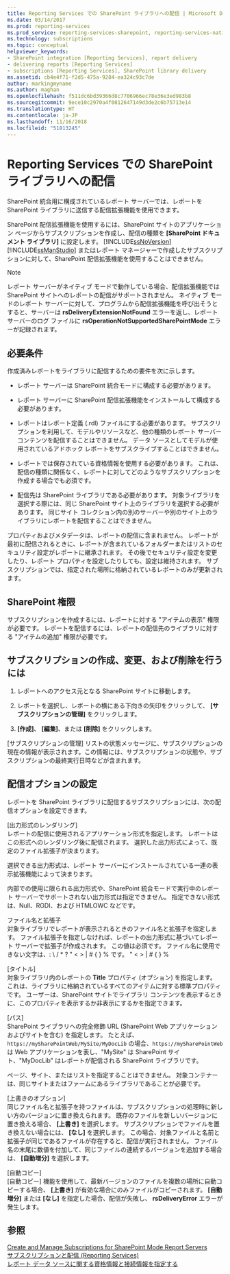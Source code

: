 ```yaml
---
title: Reporting Services での SharePoint ライブラリへの配信 | Microsoft Docs
ms.date: 03/14/2017
ms.prod: reporting-services
ms.prod_service: reporting-services-sharepoint, reporting-services-native
ms.technology: subscriptions
ms.topic: conceptual
helpviewer_keywords:
- SharePoint integration [Reporting Services], report delivery
- delivering reports [Reporting Services]
- subscriptions [Reporting Services], SharePoint library delivery
ms.assetid: cb4e4f71-f2d5-475a-9284-ea324c93c7de
author: markingmyname
ms.author: maghan
ms.openlocfilehash: f511dc6bd39366d8c7706966ec78e36e3ed983b8
ms.sourcegitcommit: 9ece10c2970a4f0812647149d3de2c6b75713e14
ms.translationtype: HT
ms.contentlocale: ja-JP
ms.lasthandoff: 11/16/2018
ms.locfileid: "51813245"
---
```

# <a name="sharepoint-library-delivery-in-reporting-services"></a>Reporting Services での SharePoint ライブラリへの配信
  SharePoint 統合用に構成されているレポート サーバーでは、レポートを SharePoint ライブラリに送信する配信拡張機能を使用できます。  
  
 SharePoint 配信拡張機能を使用するには、SharePoint サイトのアプリケーション ページからサブスクリプションを作成し、配信の種類を **[SharePoint ドキュメント ライブラリ]** に設定します。 [!INCLUDE[ssNoVersion](../../includes/ssnoversion-md.md)] [!INCLUDE[ssManStudio](../../includes/ssmanstudio-md.md)] またはレポート マネージャーで作成したサブスクリプションに対して、SharePoint 配信拡張機能を使用することはできません。  
  
> [!NOTE]  
>  レポート サーバーがネイティブ モードで動作している場合、配信拡張機能では SharePoint サイトへのレポートの配信がサポートされません。 ネイティブ モードのレポート サーバーに対して、プログラムから配信拡張機能を呼び出そうとすると、サーバーは **rsDeliveryExtensionNotFound** エラーを返し、レポート サーバーのログ ファイルに **rsOperationNotSupportedSharePointMode** エラーが記録されます。  
  
## <a name="requirements"></a>必要条件  
 作成済みレポートをライブラリに配信するための要件を次に示します。  
  
-   レポート サーバーは SharePoint 統合モードに構成する必要があります。  
  
-   レポート サーバーに SharePoint 配信拡張機能をインストールして構成する必要があります。  
  
-   レポートはレポート定義 (.rdl) ファイルにする必要があります。 サブスクリプションを利用して、モデルやリソースなど、他の種類のレポート サーバー コンテンツを配信することはできません。 データ ソースとしてモデルが使用されているアドホック レポートをサブスクライブすることはできません。  
  
-   レポートでは保存されている資格情報を使用する必要があります。 これは、配信の種類に関係なく、レポートに対してどのようなサブスクリプションを作成する場合でも必須です。  
  
-   配信先は SharePoint ライブラリである必要があります。 対象ライブラリを選択する際には、同じ SharePoint サイト上のライブラリを選択する必要があります。 同じサイト コレクション内の別のサーバーや別のサイト上のライブラリにレポートを配信することはできません。  
  
 プロパティおよびメタデータは、レポートの配信に含まれません。 レポートが最初に配信されるときに、レポートが含まれているフォルダーまたはリストのセキュリティ設定がレポートに継承されます。 その後でセキュリティ設定を変更したり、レポート プロパティを設定したりしても、設定は維持されます。 サブスクリプションでは、指定された場所に格納されているレポートのみが更新されます。  
  
## <a name="sharepoint-permissions"></a>SharePoint 権限  
 サブスクリプションを作成するには、レポートに対する "アイテムの表示" 権限が必要です。 レポートを配信するには、レポートの配信先のライブラリに対する "アイテムの追加" 権限が必要です。  
  
## <a name="how-to-create-modify-and-delete-subscriptions"></a>サブスクリプションの作成、変更、および削除を行うには  
  
1.  レポートへのアクセス元となる SharePoint サイトに移動します。  
  
2.  レポートを選択し、レポートの横にある下向きの矢印をクリックして、 **[サブスクリプションの管理]** をクリックします。  
  
3.  **[作成]**、 **[編集]**、または **[削除]** をクリックします。  
  
 [サブスクリプションの管理] リストの状態メッセージに、サブスクリプションの現在の情報が表示されます。この情報には、サブスクリプションの状態や、サブスクリプションの最終実行日時などが含まれます。  
  
## <a name="setting-delivery-options"></a>配信オプションの設定  
 レポートを SharePoint ライブラリに配信するサブスクリプションには、次の配信オプションを設定できます。  
  
 [出力形式のレンダリング]  
 レポートの配信に使用されるアプリケーション形式を指定します。 レポートはこの形式へのレンダリング後に配信されます。 選択した出力形式によって、既定のファイル拡張子が決まります。  
  
 選択できる出力形式は、レポート サーバーにインストールされている一連の表示拡張機能によって決まります。  
  
 内部での使用に限られる出力形式や、SharePoint 統合モードで実行中のレポート サーバーでサポートされない出力形式は指定できません。 指定できない形式は、Null、RGDI、および HTMLOWC などです。  
  
 ファイル名と拡張子  
 対象ライブラリでレポートが表示されるときのファイル名と拡張子を指定します。 ファイル拡張子を指定しなければ、レポートの出力形式に基づいてレポート サーバーで拡張子が作成されます。 この値は必須です。 ファイル名に使用できない文字は、: \ / * ? " < > | # { } % です。 " < > | # { } %  
  
 [タイトル]  
 対象ライブラリ内のレポートの **Title** プロパティ (オプション) を指定します。 これは、ライブラリに格納されているすべてのアイテムに対する標準プロパティです。 ユーザーは、SharePoint サイトでライブラリ コンテンツを表示するときに、このプロパティを表示するか非表示にするかを指定できます。  
  
 [パス]  
 SharePoint ライブラリへの完全修飾 URL (SharePoint Web アプリケーションおよびサイトを含む) を指定します。 たとえば、`https://mySharePointWeb/MySite/MyDocLib` の場合、`https://mySharePointWeb` は Web アプリケーションを表し、"MySite" は SharePoint サイト、"MyDocLib" はレポートが配信される SharePoint ライブラリです。  
  
 ページ、サイト、またはリストを指定することはできません。 対象コンテナーは、同じサイトまたはファームにあるライブラリであることが必要です。  
  
 [上書きのオプション]  
 同じファイル名と拡張子を持つファイルは、サブスクリプションの処理時に新しい方のバージョンに置き換えられます。 既存のファイルを新しいバージョンに置き換える場合、 **[上書き]** を選択します。 サブスクリプションでファイルを置き換えない場合には、 **[なし]** を選択します。 この場合、対象ファイルと名前と拡張子が同じであるファイルが存在すると、配信が実行されません。 ファイル名の末尾に数値を付加して、同じファイルの連続するバージョンを追加する場合は、 **[自動増分]** を選択します。  
  
 [自動コピー]  
 [自動コピー] 機能を使用して、最新バージョンのファイルを複数の場所に自動コピーする場合、 **[上書き]** が有効な場合にのみファイルがコピーされます。 **[自動増分]** または **[なし]** を指定した場合、配信が失敗し、 **rsDeliveryError** エラーが発生します。  
  
## <a name="see-also"></a>参照  
 [Create and Manage Subscriptions for SharePoint Mode Report Servers](../../reporting-services/subscriptions/create-and-manage-subscriptions-for-sharepoint-mode-report-servers.md)   
 [サブスクリプションと配信 &#40;Reporting Services&#41;](../../reporting-services/subscriptions/subscriptions-and-delivery-reporting-services.md)   
 [レポート データ ソースに関する資格情報と接続情報を指定する](../../reporting-services/report-data/specify-credential-and-connection-information-for-report-data-sources.md)  
  
  
